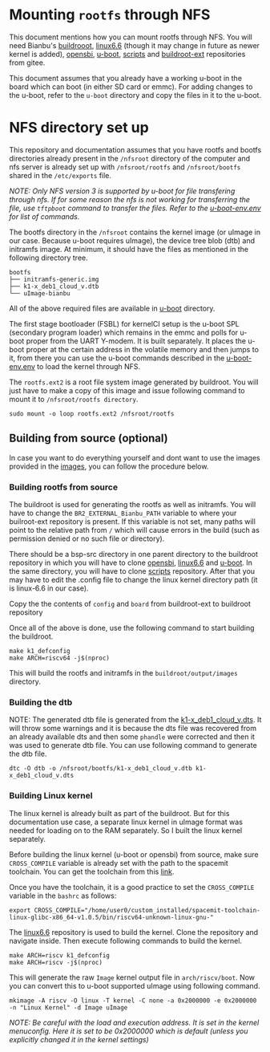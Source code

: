 # Mounting `rootfs` through NFS

This document mentions how you can mount rootfs through NFS. You will need Bianbu's [buildrooot](https://gitee.com/bianbu-linux/buildroot), [linux6.6](https://gitee.com/bianbu-linux/linux-6.6) (though it may change in future as newer kernel is added), [opensbi](https://gitee.com/bianbu-linux/opensbi), [u-boot](https://gitee.com/bianbu-linux/uboot-2022.10), [scripts](https://gitee.com/bianbu-linux/scripts) and [buildroot-ext](https://gitee.com/bianbu-linux/buildroot-ext) repositories from gitee.

This document assumes that you already have a working u-boot in the board which can boot (in either SD card or emmc). For adding changes to the u-boot, refer to the `u-boot` directory and copy the files in it to the u-boot.

# NFS directory set up

This repository and documentation assumes that you have rootfs and bootfs directories already present in the `/nfsroot` directory of the computer and nfs server is already set up with `/nfsroot/rootfs` and `/nfsroot/bootfs` shared in the `/etc/exports` file.

_NOTE: Only NFS version 3 is supported by u-boot for file transfering through nfs. If for some reason the nfs is not working for transferring the file, use `tftpboot` command to transfer the files. Refer to the [u-boot-env.env](/u-boot-env.env) for list of commands._

The bootfs directory in the `/nfsroot` contains the kernel image (or uImage in our case. Because u-boot requires uImage), the device tree blob (dtb) and initramfs image. At minimum, it should have the files as mentioned in the following directory tree.

```
bootfs
├── initramfs-generic.img
├── k1-x_deb1_cloud_v.dtb
└── uImage-bianbu
```


All of the above required files are available in [u-boot](/u-boot) directory.




The first stage bootloader (FSBL) for kernelCI setup is the u-boot SPL (secondary program loader) which remains in the emmc and polls for u-boot proper from the UART Y-modem. It is built separately. It places the u-boot proper at the certain address in the volatile memory and then jumps to it, from there you can use the u-boot commands described in the [u-boot-env.env](/u-boot-env.env) to load the kernel through NFS.

The `rootfs.ext2` is a root file system image generated by buildroot. You will just have to make a copy of this image and issue following command to mount it to `/nfsroot/rootfs directory`.

```
sudo mount -o loop rootfs.ext2 /nfsroot/rootfs
```

## Building from source (optional)

In case you want to do everything yourself and dont want to use the images provided in the [images](/images/), you can follow the procedure below.

### Building rootfs from source

The buildroot is used for generating the rootfs as well as initramfs. You will have to change the `BR2_EXTERNAL_Bianbu_PATH` variable to where your builroot-ext repository is present. If this variable is not set, many paths will point to the relative path from `/` which will cause errors in the build (such as permission denied or no such file or directory).

There should be a bsp-src directory in one parent directory to the buildroot repository in which you will have to clone [opensbi](https://gitee.com/bianbu-linux/opensbi), [linux6.6](https://gitee.com/bianbu-linux/linux-6.6) and [u-boot](https://gitee.com/bianbu-linux/uboot-2022.10). In the same directory, you will have to clone [scripts](https://gitee.com/bianbu-linux/scripts) repository. After that you may have to edit the .config file to change the linux kernel directory path (it is linux-6.6 in our case).

Copy the the contents of `config` and `board` from buildroot-ext to buildroot repository

Once all of the above is done, use the following command to start building the buildroot.

```
make k1_defconfig
make ARCH=riscv64 -j$(nproc)
```

This will build the rootfs and initramfs in the `buildroot/output/images` directory.

### Building the dtb

NOTE: The generated dtb file is generated from the [k1-x_deb1_cloud_v.dts](/k1-x_deb1_cloud_v.dts). It will throw some warnings and it is because the dts file was recovered from an already available dts and then some `phandle` were corrected and then it was used to generate dtb file. You can use following command to generate the dtb file.

```
dtc -O dtb -o /nfsroot/bootfs/k1-x_deb1_cloud_v.dtb k1-x_deb1_cloud_v.dts
```

### Building Linux kernel

The linux kernel is already built as part of the buildroot. But for this documentation use case, a separate linux kernel in uImage format was needed for loading on to the RAM separately. So I built the linux kernel separately.

Before building the linux kernel (u-boot or opensbi) from source, make sure `CROSS_COMPILE` variable is already set with the path to the spacemit toolchain. You can get the toolchain from this [link](http://archive.spacemit.com/toolchain/).

Once you have the toolchain, it is a good practice to set the `CROSS_COMPILE` variable in the `bashrc` as follows:

```
export CROSS_COMPILE="/home/user0/custom_installed/spacemit-toolchain-linux-glibc-x86_64-v1.0.5/bin/riscv64-unknown-linux-gnu-"
```

The [linux6.6](https://gitee.com/bianbu-linux/linux-6.6) repository is used to build the kernel. Clone the repository and navigate inside. Then execute following commands to build the kernel.

```
make ARCH=riscv k1_defconfig
make ARCH=riscv -j$(nproc)
```

This will generate the raw `Image` kernel output file in `arch/riscv/boot`. Now you can convert this to u-boot supported uImage using following command.

```
mkimage -A riscv -O linux -T kernel -C none -a 0x2000000 -e 0x2000000 -n "Linux Kernel" -d Image uImage
```

_NOTE: Be careful with the load and execution address. It is set in the kernel menuconfig. Here it is set to be 0x2000000 which is default (unless you explicitly changed it in the kernel settings)_
